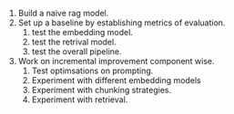 1. Build a naive rag model.
2. Set up a baseline by establishing metrics of evaluation.
   1. test the embedding model.
   2. test the retrival model. 
   3. test the overall pipeline.
3. Work on incremental improvement component wise.
   1. Test optimsations on prompting.
   2. Experiment with different embedding models
   3. Experiment with chunking strategies.
   4. Experiment with retrieval.
   